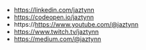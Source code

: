 - https://linkedin.com/jaztynn
- https://codeopen.io/jaztynn
- https://https://www.youtube.com/@jaztynn
- https://www.twitch.tv/jaztynn
- https://medium.com/@jaztynn

<!---
jaztynn/jaztynn is a ✨ special ✨ repository because its `README.md` (this file) appears on your GitHub profile.
You can click the Preview link to take a look at your changes.
--->
